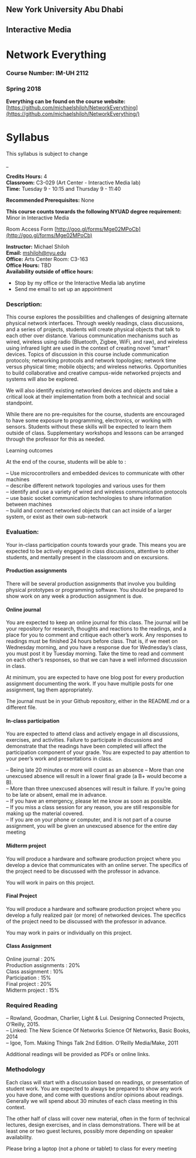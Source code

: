 ## New York University Abu Dhabi
## Interactive Media
# Network Everything
### Course Number: IM-UH 2112
### Spring 2018

**Everything can be found on the course website:**   
[https://github.com/michaelshiloh/NetworkEverything](https://github.com/michaelshiloh/NetworkEverything/)

# Syllabus

This syllabus is subject to change

_

**Credits Hours:** 4  
**Classroom:** C3-029 (Art Center - Interactive Media lab)  
**Time:** Tuesday 9 - 10:15 and Thursday 9 - 11:40  

**Recommended Prerequisites:**
None

**This course counts towards the following NYUAD degree requirement:** 
Minor in Interactive Media

Room Access Form [http://goo.gl/forms/Mge02MPoCb](http://goo.gl/forms/Mge02MPoCb)

**Instructor:** Michael Shiloh  
**Email:** mshiloh@nyu.edu  
**Office:** Arts Center Room: C3-163  
**Office Hours:** TBD  
**Availability outside of office hours:**   
* Stop by my office or the Interactive Media lab anytime  
* Send me email to set up an appointment   

### Description:
This course explores the possibilities and challenges of designing alternate
physical network interfaces. Through weekly readings, class discussions, and a
series of projects, students will create physical objects that talk to each
other over distance. 
Various communication mechanisms such as wired, 
wireless using radio (Bluetooth, Zigbee, WiFi, and raw), 
and wireless using infrared light are used in the
context of creating novel “smart” devices. 
Topics of discussion in this course
include 
communication protocols;
networking protocols and network topologies; network time versus
physical time; mobile objects; and wireless networks. Opportunities to build
collaborative and creative campus-wide networked projects and systems will
also be explored.

We will also identify existing networked devices and objects and take a
critical look at their implementation from both a technical and social
standpoint.

While there are no pre-requisites for the course, students are encouraged to
have some exposure to programming, electronics, or working with sensors.
Students without these skills will be expected to learn them outside of class.
Supplementary workshops and lessons can be arranged through the professor for
this as needed.

Learning outcomes

At the end of the course, students will be able to :

–  Use microcontrollers and embedded devices to communicate with other machines  
–  describe different network topologies and various uses for them  
–  identify and use a variety of wired and wireless communication protocols  
–  use basic socket communication technologies to share information between machines  
–  build and connect networked objects that can act inside of a larger system, or exist as their own sub-network  

### Evaluation:
Your in-class participation counts towards your grade. This means you are expected to be actively engaged in class discussions, attentive to other students, and mentally present in the classroom and on excursions.

#### Production assignments

There will be several production assignments that involve you building physical prototypes or programming software. You should be prepared to show work on any week a production assignment is due.

#### Online journal

You are expected to keep an online journal for this class. The journal will be
your repository for research, thoughts and reactions to the readings, and a
place for you to comment and critique each other’s work.  Any responses to
readings must be finished 24 hours before class. That is, if we meet on
Wednesday morning, and you have a response due for Wednesday’s class, you must
post it by Tuesday morning. Take the time to read and comment on each other’s
responses, so that we can have a well informed discussion in class.

At minimum, you are expected to have one blog post for every production
assignment documenting the work. If you have multiple posts for one
assignment, tag them appropriately.

The journal must be in your Github repository, either in the README.md or a
different file.

#### In-class participation

You are expected to attend class and actively engage in all discussions, 
exercises, and activities. 
Failure to participate in discussions and demonstrate that the readings 
have been completed will affect the participation component of your grade.
You are expected to pay attention to your peer’s work and presentations in class. 

– Being late 20 minutes or more will count as an absence
– More than one unexcused absence will result in a lower final grade (a B+ would become a B).   
– More than three unexcused absences will result in failure. If you’re going to be late or absent, email me in advance.  
– If you have an emergency, please let me know as soon as possible.  
– If you miss a class session for any reason, you are still responsible for making up the material covered.  
– If you are on your phone or computer, and it is not part of a course assignment, 
you will be given an unexcused absence for the entire day meeting  

#### Midterm project

You will produce a hardware and software production project where you develop
a device that communicates with an online server. The specifics of the project
need to be discussed with the professor in advance.

You will work in pairs on this project.

#### Final Project

You will produce a hardware and software production project where you develop
a fully realized pair (or more) of networked devices. The specifics of the
project need to be discussed with the professor in advance.

You may work in pairs or individually on this project.

#### Class Assignment

Online journal : 20%  
Production assignments : 20%  
Class assignment : 10%  
Participation : 15%  
Final project : 20%  
Midterm project : 15%  

### Required Reading

– Rowland, Goodman, Charlier, Light & Lui. Designing Connected Projects, O’Reilly, 2015.  
– Linked: The New Science Of Networks Science Of Networks, Basic Books, 2014  
– Igoe, Tom. Making Things Talk 2nd Edition. O’Reilly Media/Make, 2011  

Additional readings will be provided as PDFs or online links.

### Methodology

Each class will start with a discussion based on readings, or presentation of
student work. You are expected to always be prepared to show any work you have
done, and come with questions and/or opinions about readings. Generally we
will spend about 30 minutes of each class meeting in this context.

The other half of class will cover new material, often in the form of
technical lectures, design exercises, and in class demonstrations. There will
be at least one or two guest lectures, possibly more depending on speaker
availability.

Please bring a laptop (not a phone or tablet) to class for every meeting

